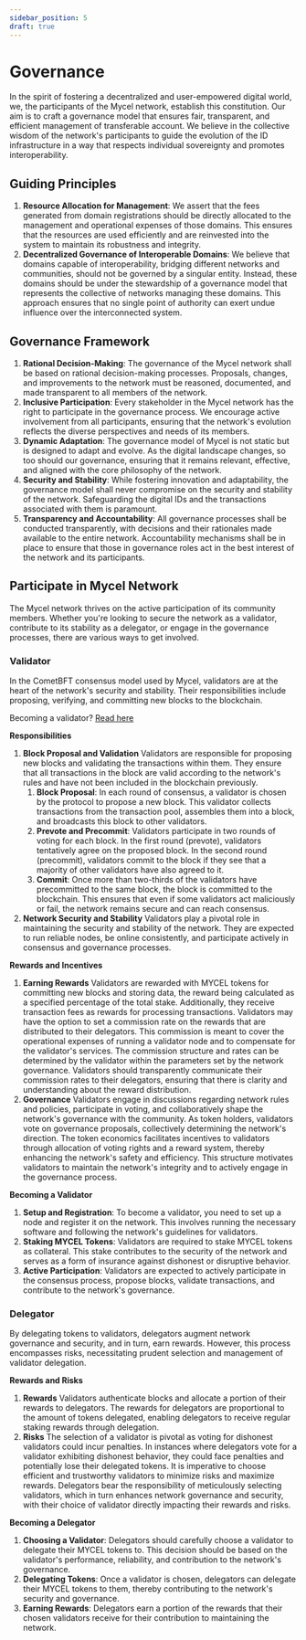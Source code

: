 ```yaml
---
sidebar_position: 5
draft: true
---
```


# Governance

In the spirit of fostering a decentralized and user-empowered digital world, we, the participants of the Mycel network, establish this constitution. Our aim is to craft a governance model that ensures fair, transparent, and efficient management of transferable account. We believe in the collective wisdom of the network's participants to guide the evolution of the ID infrastructure in a way that respects individual sovereignty and promotes interoperability.

## Guiding Principles

1. **Resource Allocation for Management**: We assert that the fees generated from domain registrations should be directly allocated to the management and operational expenses of those domains. This ensures that the resources are used efficiently and are reinvested into the system to maintain its robustness and integrity.
2. **Decentralized Governance of Interoperable Domains**: We believe that domains capable of interoperability, bridging different networks and communities, should not be governed by a singular entity. Instead, these domains should be under the stewardship of a governance model that represents the collective of networks managing these domains. This approach ensures that no single point of authority can exert undue influence over the interconnected system.

## Governance Framework

1. **Rational Decision-Making**: The governance of the Mycel network shall be based on rational decision-making processes. Proposals, changes, and improvements to the network must be reasoned, documented, and made transparent to all members of the network.
2. **Inclusive Participation**: Every stakeholder in the Mycel network has the right to participate in the governance process. We encourage active involvement from all participants, ensuring that the network's evolution reflects the diverse perspectives and needs of its members.
3. **Dynamic Adaptation**: The governance model of Mycel is not static but is designed to adapt and evolve. As the digital landscape changes, so too should our governance, ensuring that it remains relevant, effective, and aligned with the core philosophy of the network.
4. **Security and Stability**: While fostering innovation and adaptability, the governance model shall never compromise on the security and stability of the network. Safeguarding the digital IDs and the transactions associated with them is paramount.
5. **Transparency and Accountability**: All governance processes shall be conducted transparently, with decisions and their rationales made available to the entire network. Accountability mechanisms shall be in place to ensure that those in governance roles act in the best interest of the network and its participants.

## Participate in Mycel Network

The Mycel network thrives on the active participation of its community members. Whether you're looking to secure the network as a validator, contribute to its stability as a delegator, or engage in the governance processes, there are various ways to get involved.

### Validator

In the CometBFT consensus model used by Mycel, validators are at the heart of the network's security and stability. Their responsibilities include proposing, verifying, and committing new blocks to the blockchain.

Becoming a validator? [Read here](/validate)

**Responsibilities**

1. **Block Proposal and Validation**
   Validators are responsible for proposing new blocks and validating the transactions within them. They ensure that all transactions in the block are valid according to the network's rules and have not been included in the blockchain previously.
   1. **Block Proposal**: In each round of consensus, a validator is chosen by the protocol to propose a new block. This validator collects transactions from the transaction pool, assembles them into a block, and broadcasts this block to other validators.
   2. **Prevote and Precommit**: Validators participate in two rounds of voting for each block. In the first round (prevote), validators tentatively agree on the proposed block. In the second round (precommit), validators commit to the block if they see that a majority of other validators have also agreed to it.
   3. **Commit**: Once more than two-thirds of the validators have precommitted to the same block, the block is committed to the blockchain. This ensures that even if some validators act maliciously or fail, the network remains secure and can reach consensus.
2. **Network Security and Stability**
   Validators play a pivotal role in maintaining the security and stability of the network.
   They are expected to run reliable nodes, be online consistently, and participate actively in consensus and governance processes.

**Rewards and Incentives**

1. **Earning Rewards**
   Validators are rewarded with MYCEL tokens for committing new blocks and storing data, the reward being calculated as a specified percentage of the total stake. Additionally, they receive transaction fees as rewards for processing transactions.
   Validators may have the option to set a commission rate on the rewards that are distributed to their delegators. This commission is meant to cover the operational expenses of running a validator node and to compensate for the validator's services.
   The commission structure and rates can be determined by the validator within the parameters set by the network governance. Validators should transparently communicate their commission rates to their delegators, ensuring that there is clarity and understanding about the reward distribution.
2. **Governance**
   Validators engage in discussions regarding network rules and policies, participate in voting, and collaboratively shape the network's governance with the community. As token holders, validators vote on governance proposals, collectively determining the network's direction. The token economics facilitates incentives to validators through allocation of voting rights and a reward system, thereby enhancing the network's safety and efficiency. This structure motivates validators to maintain the network's integrity and to actively engage in the governance process.

**Becoming a Validator**

1. **Setup and Registration**: To become a validator, you need to set up a node and register it on the network. This involves running the necessary software and following the network's guidelines for validators.
2. **Staking MYCEL Tokens**: Validators are required to stake MYCEL tokens as collateral. This stake contributes to the security of the network and serves as a form of insurance against dishonest or disruptive behavior.
3. **Active Participation**: Validators are expected to actively participate in the consensus process, propose blocks, validate transactions, and contribute to the network's governance.

### Delegator

By delegating tokens to validators, delegators augment network governance and security, and in turn, earn rewards. However, this process encompasses risks, necessitating prudent selection and management of validator delegation.

**Rewards and Risks**

1. **Rewards**
   Validators authenticate blocks and allocate a portion of their rewards to delegators. The rewards for delegators are proportional to the amount of tokens delegated, enabling delegators to receive regular staking rewards through delegation.
2. **Risks**
   The selection of a validator is pivotal as voting for dishonest validators could incur penalties. In instances where delegators vote for a validator exhibiting dishonest behavior, they could face penalties and potentially lose their delegated tokens. It is imperative to choose efficient and trustworthy validators to minimize risks and maximize rewards. Delegators bear the responsibility of meticulously selecting validators, which in turn enhances network governance and security, with their choice of validator directly impacting their rewards and risks.

**Becoming a Delegator**

1. **Choosing a Validator**: Delegators should carefully choose a validator to delegate their MYCEL tokens to. This decision should be based on the validator's performance, reliability, and contribution to the network's governance.
2. **Delegating Tokens**: Once a validator is chosen, delegators can delegate their MYCEL tokens to them, thereby contributing to the network's security and governance.
3. **Earning Rewards**: Delegators earn a portion of the rewards that their chosen validators receive for their contribution to maintaining the network.

